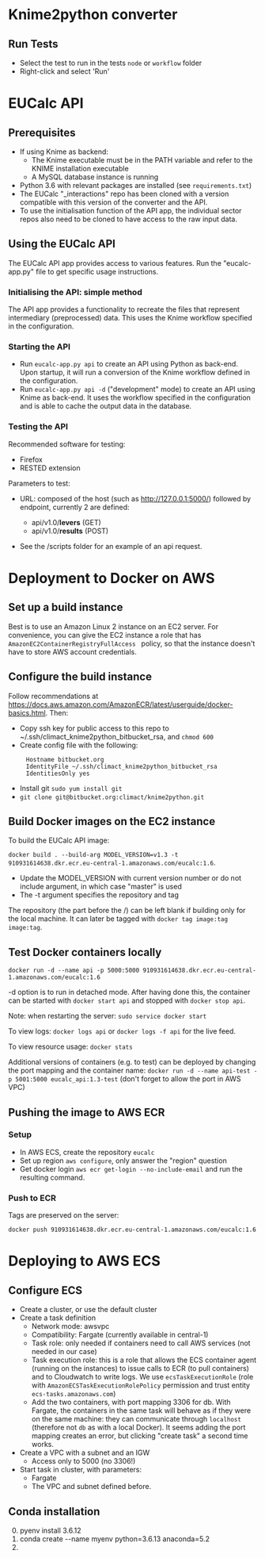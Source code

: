 # Knime2python converter

## Run Tests
- Select the test to run in the tests `node` or `workflow` folder
- Right-click and select 'Run'

# EUCalc API

## Prerequisites

- If using Knime as backend:
  * The Knime executable must be in the PATH variable and refer to the KNIME installation executable
  * A MySQL database instance is running
- Python 3.6 with relevant packages are installed (see `requirements.txt`) 
- The EUCalc "_interactions" repo has been cloned with a version compatible with this version of the converter and the API.
- To use the initialisation function of the API app, the individual sector repos also need to be cloned to have access to the raw input data.

## Using the EUCalc API

The EUCalc API app provides access to various features.
Run the "eucalc-app.py" file to get specific usage instructions.

### Initialising the API: simple method
The API app provides a functionality to recreate the files that represent intermediary (preprocessed) data. 
This uses the Knime workflow specified in the configuration.

### Starting the API
- Run `eucalc-app.py api` to create an API using Python as back-end. Upon startup, it will run a conversion of the Knime workflow defined in the configuration.
- Run `eucalc-app.py api -d` ("development" mode) to create an API using Knime as back-end. It uses the workflow specified in the configuration and is able to cache the output data in the database.

### Testing the API

Recommended software for testing:

- Firefox
- RESTED extension

Parameters to test:

- URL: composed of the host (such as http://127.0.0.1:5000/) followed by endpoint, currently 2 are defined:
    * api/v1.0/**levers** (GET)
    * api/v1.0/**results** (POST)

- See the /scripts folder for an example of an api request.

# Deployment to Docker on AWS

## Set up a build instance

Best is to use an Amazon Linux 2 instance on an EC2 server.
For convenience, you can give the EC2 instance a role that has `AmazonEC2ContainerRegistryFullAccess ` policy, so that the instance doesn't have to store AWS account credentials. 

## Configure the build instance

Follow recommendations at https://docs.aws.amazon.com/AmazonECR/latest/userguide/docker-basics.html.
Then:
- Copy ssh key for public access to this repo to ~/.ssh/climact_knime2python_bitbucket_rsa, and `chmod 600`
- Create config file with the following:       
```Host bitbucket.org
     Hostname bitbucket.org
     IdentityFile ~/.ssh/climact_knime2python_bitbucket_rsa
     IdentitiesOnly yes
```
- Install git `sudo yum install git`
- `git clone git@bitbucket.org:climact/knime2python.git`

## Build Docker images on the EC2 instance
To build the EUCalc API image: 

`docker build . --build-arg MODEL_VERSION=v1.3 -t 910931614638.dkr.ecr.eu-central-1.amazonaws.com/eucalc:1.6`.  
- Update the MODEL_VERSION with current version number or do not include argument, in which case "master" is used
- The -t argument specifies the repository and tag 

The repository (the part before the /) can be left blank if building only for the local machine. It can later be tagged with `docker tag image:tag image:tag`.

## Test Docker containers locally

`docker run -d --name api -p 5000:5000 910931614638.dkr.ecr.eu-central-1.amazonaws.com/eucalc:1.6`

-d option is to run in detached mode.
After having done this, the container can be started with `docker start api` and stopped with `docker stop api`.

Note: when restarting the server:
`sudo service docker start`

To view logs:
`docker logs api` or `docker logs -f api` for the live feed.

To view resource usage: `docker stats`

Additional versions of containers (e.g. to test) can be deployed by changing the port mapping and the container name: `docker run -d --name api-test -p 5001:5000 eucalc_api:1.3-test` (don't forget to allow the port in AWS VPC)

## Pushing the image to AWS ECR

### Setup
- In AWS ECS, create the repository `eucalc`
- Set up region `aws configure`, only answer the "region" question
- Get docker login `aws ecr get-login --no-include-email` and run the resulting command.

### Push to ECR
Tags are preserved on the server:

`docker push 910931614638.dkr.ecr.eu-central-1.amazonaws.com/eucalc:1.6`
# Deploying to AWS ECS
## Configure ECS
- Create a cluster, or use the default cluster
- Create a task definition
  * Network mode: awsvpc
  * Compatibility: Fargate (currently available in central-1)
  * Task role: only needed if containers need to call AWS services (not needed in our case)
  * Task execution role: this is a role that allows the ECS container agent (running on the instances) to issue calls to ECR (to pull containers) and to Cloudwatch to write logs. 
  We use `ecsTaskExecutionRole` (role with `AmazonECSTaskExecutionRolePolicy` permission and trust entity `ecs-tasks.amazonaws.com`)
  * Add the two containers, with port mapping 3306 for db. With Fargate, the containers in the same task will behave as if they were on the same machine: they can communicate through `localhost`  (therefore not `db` as with a local Docker). It seems adding the port mapping creates an error, but clicking "create task" a second time works.
- Create a VPC with a subnet and an IGW
  * Access only to 5000 (no 3306!)
- Start task in cluster, with parameters:
  * Fargate
  * The VPC and subnet defined before.


## Conda installation

0) pyenv install 3.6.12
1) conda create --name myenv python=3.6.13 anaconda=5.2
2) 